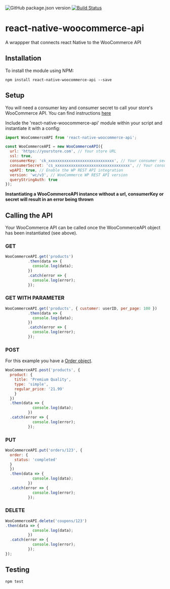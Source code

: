 ![GitHub package.json version](https://img.shields.io/github/package-json/v/techneplus/react-native-woocommerce-api.svg) [![Build Status](https://travis-ci.org/JamesUgbanu/react-native-woocommerce-api.svg?branch=master)](https://travis-ci.org/JamesUgbanu/react-native-woocommerce-api)

# react-native-woocommerce-api
A wrappper that connects react Native to the WooCommerce API

## Installation

To install the module using NPM:

```
npm install react-native-woocommerce-api --save
```

## Setup

You will need a consumer key and consumer secret to call your store's WooCommerce API. You can find instructions [here](https://docs.woocommerce.com/document/woocommerce-rest-api/)

Include the 'react-native-woocommerce-api' module within your script and instantiate it with a config:

```javascript
import WooCommerceAPI from 'react-native-woocommerce-api';

const WooCommerceAPI = new WooCommerceAPI({
  url: 'https://yourstore.com', // Your store URL
  ssl: true,
  consumerKey: 'ck_xxxxxxxxxxxxxxxxxxxxxxxxxxxxx', // Your consumer secret
  consumerSecret: 'cs_xxxxxxxxxxxxxxxxxxxxxxxxxxxxxxxxx', // Your consumer secret
  wpAPI: true, // Enable the WP REST API integration
  version: 'wc/v3', // WooCommerce WP REST API version
  queryStringAuth: true
});
```

**Instantiating a WooCommerceAPI instance without a url, consumerKey or secret will result in an error being thrown**

## Calling the API

Your WooCommerce API can be called once the WooCommerceAPI object has been instantiated (see above).

### GET

```javascript
WooCommerceAPI.get('products')
          .then(data => {
          	console.log(data);
          })
          .catch(error => {
          	console.log(error);
          });
```

### GET WITH PARAMETER

```javascript
WooCommerceAPI.get('products', { customer: userID, per_page: 100 })
          .then(data => {
          	console.log(data);
          })
          .catch(error => {
          	console.log(error);
          });
```

### POST

For this example you have a [Order object](http://woocommerce.github.io/woocommerce-rest-api-docs/#create-an-order).

```javascript
WooCommerceAPI.post('products', {
  product: {
    title: 'Premium Quality',
    type: 'simple',
    regular_price: '21.99'
    }
  })
  .then(data => {
          	console.log(data);
          })
  .catch(error => {
          	console.log(error);
          });
```

### PUT

```javascript
WooCommerceAPI.put('orders/123', {
  order: {
    status: 'completed'
  }
  })
  .then(data => {
          	console.log(data);
          })
  .catch(error => {
          	console.log(error);
          });
```

### DELETE

```javascript
WooCommerceAPI.delete('coupons/123')
.then(data => {
          	console.log(data);
          })
  .catch(error => {
          	console.log(error);
          });
});
```

## Testing

```
npm test
```
